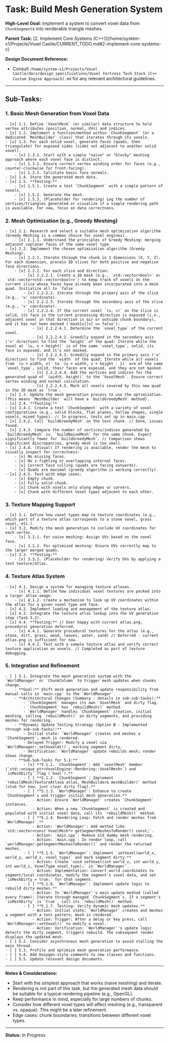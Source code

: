 # Task: Build Mesh Generation System

**High-Level Goal:** Implement a system to convert voxel data from `ChunkSegment`s into renderable triangle meshes.

**Parent Task:** [2. Implement Core Systems (C++)](/home/system-x1/Projects/Voxel Castle/CURRENT_TODO.md#2-implement-core-systems-c)

**Design Document Reference:**
*   Consult `/home/system-x1/Projects/Voxel Castle/docs/design_specifications/Voxel Fortress Tech Stack (C++ Custom Engine Approach).md` for any relevant architectural guidelines.

---

## Sub-Tasks:

### 1. Basic Mesh Generation from Voxel Data
    - [x] 1.1. Define `VoxelMesh` (or similar) data structure to hold vertex attributes (position, normal, UVs) and indices.
    - [x] 1.2. Implement a function/method within `ChunkSegment` (or a dedicated `MeshBuilder` class) that iterates through its voxels.
    - [x] 1.3. For each solid voxel, generate faces (quads, then triangulate) for exposed sides (sides not adjacent to another solid voxel).
        - [x] 1.3.1. Start with a simple "naive" or "blocky" meshing approach where each voxel face is distinct.
        - [x] 1.3.2. Ensure correct vertex winding order for faces (e.g., counter-clockwise for front-facing).
        - [x] 1.3.3. Calculate basic face normals.
    - [x] 1.4. Store the generated mesh data.
    - [x] 1.5. **Testing:**
        - [x] 1.5.1. Create a test `ChunkSegment` with a simple pattern of voxels.
        - [x] 1.5.2. Generate the mesh.
        - [x] 1.5.3. (Placeholder for rendering) Log the number of vertices/triangles generated or visualize if a simple rendering path is available. For now, focus on data correctness.

### 2. Mesh Optimization (e.g., Greedy Meshing)
    - [x] 2.1. Research and select a suitable mesh optimization algorithm (Greedy Meshing is a common choice for voxel engines).
        - [x] 2.1.1. Understand the principles of Greedy Meshing: merging adjacent coplanar faces of the same voxel type.
    - [x] 2.2. Implement the chosen optimization algorithm (Greedy Meshing).
        - [x] 2.2.1. Iterate through the chunk in 3 dimensions (X, Y, Z). For each dimension, process 2D slices for both positive and negative face directions.
        - [x] 2.2.2. For each slice and direction:
            - [x] 2.2.2.1. Create a 2D mask (e.g., `std::vector<bool>` or `std::vector<std::vector<bool>>`) to keep track of voxels on the current slice whose faces have already been incorporated into a mesh quad. Initialize all to `false`.
            - [x] 2.2.2.2. Iterate through the primary axis of the slice (e.g., 'u' coordinate).
            - [x] 2.2.2.3. Iterate through the secondary axis of the slice (e.g., 'v' coordinate).
            - [x] 2.2.2.4. If the current voxel `(u, v)` on the slice is solid, its face in the current processing direction is exposed (i.e., adjacent voxel in that direction is air or outside chunk boundary), and it has not been masked (`mask[u][v] == false`):
                - [x] 2.2.2.4.1. Determine the `voxel_type` of the current voxel.
                - [x] 2.2.2.4.2. Greedily expand in the secondary axis ('v' direction) to find the `height` of the quad: Iterate while the voxel at `(u, v + height)` is of the same `voxel_type`, solid, its face is exposed, and it's not masked.
                - [x] 2.2.2.4.3. Greedily expand in the primary axis ('u' direction) to find the `width` of the quad: Iterate while all voxels from `(u + width, v)` to `(u + width, v + height - 1)` are of the same `voxel_type`, solid, their faces are exposed, and they are not masked.
                - [x] 2.2.2.4.4. Add the vertices and indices for the generated quad of `(width, height)` to the `VoxelMesh`. Ensure correct vertex winding and normal calculation.
                - [x] 2.2.2.4.5. Mark all voxels covered by this new quad in the 2D mask as `true`.
    - [x] 2.3. Update the mesh generation process to use the optimization. (This means `MeshBuilder` will have a `buildGreedyMesh` method).
    - [x] 2.4. **Testing:**
    - [x] 2.4.1. Create a test `ChunkSegment` with a variety of voxel configurations (e.g., solid blocks, flat planes, hollow shapes, single voxels, mixed types). // In progress, tests set up in main.cpp
    - [x] 2.4.2. Call `buildGreedyMesh` on the test chunk. // Done, issues found.
    - [x] 2.4.3. Compare the number of vertices/indices generated by `buildGreedyMesh` vs. `buildNaiveMesh` for the same chunk. Expect significantly fewer for `buildGreedyMesh`. // Comparison shows significant discrepancies, greedy mesh is too small.
    - [x] 2.4.4. (Visual) If rendering is available, render the mesh to visually inspect for correctness:
        - [x] No missing faces.
        - [x] No z-fighting or overlapping internal faces.
        - [x] Correct face culling (quads are facing outwards).
        - [x] Quads are maximal (greedy algorithm is working correctly).
    - [x] 2.4.5. Test with edge cases:
        - [x] Empty chunk.
        - [x] Fully solid chunk.
        - [x] Chunk with voxels only along edges or corners.
        - [x] Chunk with different voxel types adjacent to each other.

### 3. Texture Mapping Support
    - [x] 3.1. Define how voxel types map to texture coordinates (e.g., which part of a texture atlas corresponds to a stone voxel, grass voxel, etc.).
    - [x] 3.2. Modify the mesh generation to include UV coordinates for each vertex.
        - [x] 3.2.1. For naive meshing: Assign UVs based on the voxel face.
        - [x] 3.2.2. For optimized meshing: Ensure UVs correctly map to the larger merged quads.
    - [x] 3.3. **Testing:**
        - [x] 3.3.1. (Placeholder for rendering) Verify UVs by applying a test texture/atlas.

### 4. Texture Atlas System
    - [x] 4.1. Design a system for managing texture atlases.
        - [x] 4.1.1. Define how individual voxel textures are packed into a larger atlas image.
        - [x] 4.1.2. Create a mechanism to look up UV coordinates within the atlas for a given voxel type and face.
    - [x] 4.2. Implement loading and management of the texture atlas.
    - [x] 4.3. Integrate the texture atlas lookup into the UV generation step (Task 3.2).
    - [x] 4.4. **Testing:** // User happy with current atlas.png, procedural generation deferred.
        - [x] 4.4.1. Generate procedural textures for the atlas (e.g., stone, dirt, grass, wood, leaves, water, sand) // Deferred - current atlas.png is sufficient for now.
        - [x] 4.4.2. Test with a sample texture atlas and verify correct texture application on voxels. // Completed as part of texture debugging.

### 5. Integration and Refinement
    - [ ] 5.1. Integrate the mesh generation system with the `WorldManager` or `ChunkColumn` to trigger mesh updates when chunks change.
        - **Goal:** Shift mesh generation and update responsibility from manual calls in `main.cpp` to the `WorldManager`.
        - **Architectural Changes (Summary - details in sub-sub-tasks):**
            - `ChunkSegment` manages its own `VoxelMesh` and dirty flag.
            - `ChunkSegment` has `rebuildMesh()` method.
            - `WorldManager` handles `ChunkSegment` creation, initial meshing, calling `rebuildMesh()` on dirty segments, and providing meshes for rendering.
        - **Dynamic Update Testing Strategy (Option B - Implemented through sub-sub-tasks):**
            - Initial state: `WorldManager` creates and meshes a `ChunkSegment`; mesh is rendered.
            - Delayed Trigger: Modify a voxel via `WorldManager::setVoxelAt()`, marking segment dirty.
            - Verification: `WorldManager` update rebuilds mesh; render shows change.
        - **Sub-Sub-Tasks for 5.1:**
            - [x] **5.1.1. `ChunkSegment`: Add `voxelMesh` member (`std::unique_ptr<VoxelEngine::Rendering::VoxelMesh>`) and `isMeshDirty` flag (`bool`).**
            - [ ] **5.1.2. `ChunkSegment`: Implement `rebuildMesh(TextureAtlas& atlas, MeshBuilder& meshBuilder)` method (stub for now, just clear dirty flag).**
            - [ ] **5.1.3. `WorldManager`: Enhance to create `ChunkSegment`s and trigger initial mesh generation.**
                - Action: Ensure `WorldManager` creates `ChunkSegment` instances.
                - Action: When a new `ChunkSegment` is created and populated with initial voxel data, call its `rebuildMesh()` method.
            - [ ] **5.1.4. Rendering Loop: Fetch and render meshes from `WorldManager`.**
                - Action: `WorldManager`: Add method like `std::vector<const VoxelMesh*> getSegmentMeshesToRender() const;`.
                - Action: `main.cpp`: Remove old dummy mesh rendering.
                - Action: `main.cpp`: In render loop, call `worldManager.getSegmentMeshesToRender()` and render the returned meshes.
            - [ ] **5.1.5. `WorldManager`: Implement `setVoxel(world_x, world_y, world_z, voxel_type)` and mark segment dirty.**
                - Action: Create `void setVoxel(int world_x, int world_y, int world_z, VoxelType voxel_type);` in `WorldManager`.
                - Action: Implementation: Convert world coordinates to segment/local coordinates, modify the segment's voxel data, and set `isMeshDirty = true;` for that segment.
            - [ ] **5.1.6. `WorldManager`: Implement update logic to rebuild dirty meshes.**
                - Action: In `WorldManager`'s main update method (called every frame): Iterate through managed `ChunkSegment`s. If a segment's `isMeshDirty` is `true`, call its `rebuildMesh()` method.
            - [ ] **5.1.7. Testing: Verify dynamic mesh updates.**
                - Action: Initial state: `WorldManager` creates and meshes a segment with a test pattern; mesh is rendered.
                - Action: Trigger: After a delay or key press, call `WorldManager::setVoxel()` to modify a voxel.
                - Action: Verification: `WorldManager`'s update logic detects the dirty segment, triggers rebuild. The subsequent render displays the updated mesh.
    - [ ] 5.2. Consider asynchronous mesh generation to avoid stalling the main thread.
    - [ ] 5.3. Profile and optimize mesh generation performance.
    - [ ] 5.4. Add Doxygen-style comments to new classes and functions.
    - [ ] 5.5. Update relevant design documents.

---
**Notes & Considerations:**
*   Start with the simplest approach that works (naive meshing) and iterate.
*   Rendering is not part of this task, but the generated mesh data should be suitable for a typical rendering pipeline (e.g., OpenGL).
*   Keep performance in mind, especially for large numbers of chunks.
*   Consider how different voxel types will affect meshing (e.g., transparent vs. opaque). This might be a later refinement.
*   Edge cases: chunk boundaries, transitions between different voxel types.

---
**Status:** In Progress
